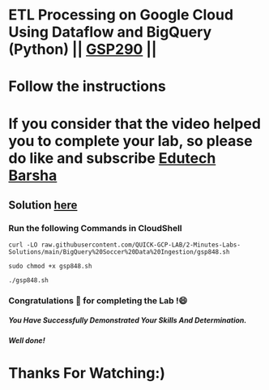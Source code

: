 # ETL Processing on Google Cloud Using Dataflow and BigQuery (Python) || [GSP290](https://www.cloudskillsboost.google/focuses/3460?parent=catalog) ||
# Follow the instructions

# If you consider that the video helped you to complete your lab, so please do like and subscribe [Edutech Barsha](https://www.youtube.com/@edutechbarsha)
## Solution [here](https://youtu.be/B_yaZVAnMSA)

### Run the following Commands in CloudShell
```
curl -LO raw.githubusercontent.com/QUICK-GCP-LAB/2-Minutes-Labs-Solutions/main/BigQuery%20Soccer%20Data%20Ingestion/gsp848.sh

sudo chmod +x gsp848.sh

./gsp848.sh
```


### Congratulations 🎉 for completing the Lab !😄

##### *You Have Successfully Demonstrated Your Skills And Determination.*

#### *Well done!*

# Thanks For Watching:)

